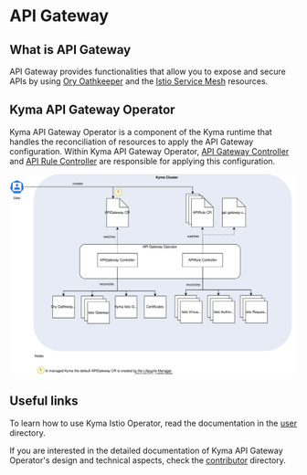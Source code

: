 # API Gateway

## What is API Gateway

API Gateway provides functionalities that allow you to expose and secure APIs by using [Ory Oathkeeper](https://www.ory.sh/docs/oathkeeper) and the [Istio Service Mesh](https://istio.io/) resources.

## Kyma API Gateway Operator

Kyma API Gateway Operator is a component of the Kyma runtime that handles the reconciliation of resources to apply the API Gateway configuration. Within Kyma API Gateway Operator, [API Gateway Controller](./00-10-overview-api-gateway-controller.md) and [API Rule Controller](./00-20-overview-api-rule-controller.md) are responsible for applying this configuration.

![Kyma API Gateway Operator Overview](../assets/operator-overview.svg)


## Useful links

To learn how to use Kyma Istio Operator, read the documentation in the [user](../user/) directory. 

If you are interested in the detailed documentation of Kyma API Gateway Operator's design and technical aspects, check the [contributor](../contributor/) directory.